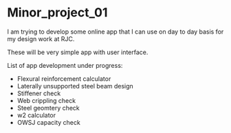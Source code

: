 # Minor_project_01

I am trying to develop some online app that I can use on day to day basis for my design work at RJC.

These will be very simple app with user interface.

List of app development under progress:

* Flexural reinforcement calculator
* Laterally unsupported steel beam design
* Stiffener check
* Web crippling check
* Steel geomtery check
* w2 calculator
* OWSJ capacity check
